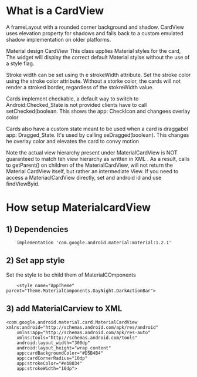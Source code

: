 # What is a CardView
A frameLayout with a rounded corner background and shadow. CardView uses elevation property for shadows and falls back to a custom emulated shadow implementation on older platforms.

Material design CardView
This class upplies Material styles for the card, The widget will display the correct default Material stylse without the use of a style flag. 

Stroke width can be set using th e strokeWidth attribute. Set the stroke color using the stroke color attribute. Without a storke color, the cards  will not render a stroked border, regardless of the stokreWidth value. 

Cards implement checkable, a default way to switch to Android:Checked_State is not provided clients have to call setChecked(boolean. This shows the app: CheckIcon and changees overlay color

Cards also have a custom state meant to be used when a card is draggabel app: Dragged_State. It's used by calling seDragged(boolean). This changes he overlay color and elevates the card to convy motion 

Note the actual view hierarchy present under MaterialCardView is NOT guaranteed to match teh view hierarchy as written in XML . As a result, calls to getParent() on children of the MaterialCardView, will not return the Material CardView itself, but rather an intermediate View. If you need to access a MateriaclCardView directly, set and android id and use findViewByid. 


# How setup MaterialcardView

## 1) Dependencies
```
    implementation 'com.google.android.material:material:1.2.1'
```

## 2) Set app style
Set the style to be child them of MaterialCOmponents
```
    <style name="AppTheme" parent="Theme.MaterialComponents.DayNight.DarkActionBar">
```

## 3) add MaterialCarview to XML
```
<com.google.android.material.card.MaterialCardView xmlns:android="http://schemas.android.com/apk/res/android"
    xmlns:app="http://schemas.android.com/apk/res-auto"
    xmlns:tools="http://schemas.android.com/tools"
    android:layout_width="300dp"
    android:layout_height="wrap_content"
    app:cardBackgroundColor="#D5B4B4"
    app:cardCornerRadius="10dp"
    app:strokeColor="#eb8034"
    app:strokeWidth="10dp">

```
